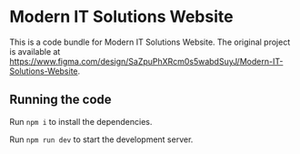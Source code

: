 
  # Modern IT Solutions Website

  This is a code bundle for Modern IT Solutions Website. The original project is available at https://www.figma.com/design/SaZpuPhXRcm0s5wabdSuyJ/Modern-IT-Solutions-Website.

  ## Running the code

  Run `npm i` to install the dependencies.

  Run `npm run dev` to start the development server.
  